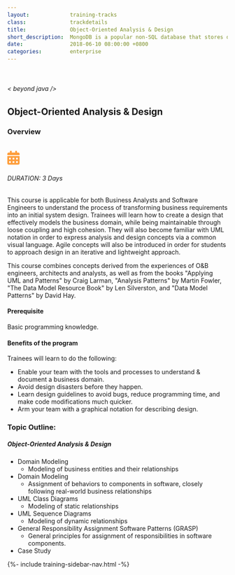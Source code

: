 ```yaml
---
layout:             training-tracks
class:              trackdetails
title:              Object-Oriented Analysis & Design
short_description:  MongoDB is a popular non-SQL database that stores data as JSON-like documents.
date:               2018-06-10 08:00:00 +0800
categories:         enterprise
---
```

<div class="section-content">
    <div class="container-fluid auto-1110">
        <div class="row">
            <div class="col">
                <div class="panel-content">
                    <div class="title-section">
                        <img src="{{ "assets/img/title-software.png" | relative_url }}" alt="">
                        <div class="title">
                            <h6>
                                < beyond java />
                            </h6>
                            <h2>Object-Oriented Analysis & Design</h2>
                        </div>
                    </div>
                    <div class="row" data-sticky-container>
                        <div class="track-panel">
                            <div class="track-content">
                                <section id="overview">
                                    <h3>Overview</h3>
                                    <img class="mb30 img-fluid" src="{{ "assets/img/java-course-cover.jpg" | relative_url }}" alt="">
                                    <div class="track-details">
                                        <div class="details mr40">
                                            <img src="/assets/img/ico-calendar.svg" alt="">
                                            <h6>DURATION: 3 Days</h6>
                                        </div>
                                    </div>
                                    <p>This course is applicable for both Business Analysts and Software Engineers to understand the process of transforming business requirements into an initial system design. Trainees will learn how to create a design that effectively models the business domain, while being maintainable through loose coupling and high cohesion. They will also become familiar with UML notation in order to express analysis and design concepts via a common visual language. Agile concepts will also be introduced in order for students to approach design in an iterative and lightweight approach.</p>
                                    <p>This course combines concepts derived from the experiences of O&B engineers, architects and analysts, as well as from the books "Applying UML and Patterns" by Craig Larman, "Analysis Patterns" by Martin Fowler, "The Data Model Resource Book" by Len Silverston, and "Data Model Patterns" by David Hay.</p>
                                    <h4>Prerequisite</h4>
                                    <p>Basic programming knowledge.</p>
                                    <h4>Benefits of the program</h4>
                                    <p>Trainees will learn to do the following:</p>
                                    <ul>
                                    <li>Enable your team with the tools and processes to understand &amp; document a business domain.</li>
                                    <li>Avoid design disasters before they happen.</li>
                                    <li>Learn design guidelines to avoid bugs, reduce programming time, and make code modifications much quicker.</li>
                                    <li>Arm your team with a graphical notation for describing design.</li>
                                    </ul>
                                </section>
                                <section id="topic-outline">
                                    <h3>
                                        Topic Outline:
                                    </h3>
                                    <h5 class="course-title">Object-Oriented Analysis & Design</h5>
                                    <ul>
                                    <li>Domain Modeling
                                    <ul>
                                    <li>Modeling of business entities and their relationships</li>
                                    </ul>
                                    </li>
                                    <li>Domain Modeling
                                    <ul>
                                    <li>Assignment of behaviors to components in software, closely following real-world business relationships</li>
                                    </ul>
                                    </li>
                                    <li>UML Class Diagrams
                                    <ul>
                                    <li>Modeling of static relationships</li>
                                    </ul>
                                    </li>
                                    <li>UML Sequence Diagrams
                                    <ul>
                                    <li>Modeling of dynamic relationships</li>
                                    </ul>
                                    </li>
                                    <li>General Responsibility Assignment Software Patterns (GRASP)
                                    <ul>
                                    <li>General principles for assignment of responsibilities in software components.</li>
                                    </ul>
                                    </li>
                                    <li>Case Study</li>
                                    </ul>
                                </section>
                                <!-- <section>
                                    <h3>
                                        Related Course:
                                    </h3>
                                    <ul class="course-outline">
                                    <li>Enterprise Integration with Spring Training</li>
                                    <li>Core Spring Training</li>
                                    </ul>
                                </section> -->
                                <!-- <section id="faq">
                                    <h3>Frequently Asked Questions</h3>
                                    <div class="faq-list" id="accordion">
                                        <a class="faq-card">
                                            <div class="faq-header collapsed" id="heading-1" data-toggle="collapse" data-target="#collapse-1" aria-expanded="true" aria-controls="collapse-1">
                                                <h4 class="title">
                                                    What are the prerequisites needed before I take this training track?
                                                </h4>
                                                <img src="{{ "assets/img/ico-chevron-down.svg" | relative_url }}" alt="" class="ico">
                                            </div>
                                            <div id="collapse-1" class="collapse faq-body" aria-labelledby="heading-1" data-parent="#accordion">
                                                <div class="content">
                                                    <p>
                                                        None.
                                                    </p>
                                                </div>
                                            </div>
                                        </a>
                                        <a class="faq-card">
                                            <div class="faq-header collapsed" id="heading-2" data-toggle="collapse" aria-expanded="false" data-target="#collapse-2" aria-controls="collapse-2">
                                                <h4 class="title">
                                                    What skills should I expect to possess at the end of the course?
                                                </h4>
                                                <img src="{{ "assets/img/ico-chevron-down.svg" | relative_url }}" alt="" class="ico">
                                            </div>
                                            <div id="collapse-2" class="collapse faq-body" aria-labelledby="heading-2" data-parent="#accordion">
                                                <div class="content">
                                                    <p>
                                                       Learn basic installation and creating creating databases and collections.
                                                    </p>
                                                </div>
                                            </div>
                                        </a>
                                    </div>
                                </section> -->
                            </div>
                            {%- include training-sidebar-nav.html -%}
                        </div>
                    </div>
                </div>
            </div>
        </div>
    </div>
</div>